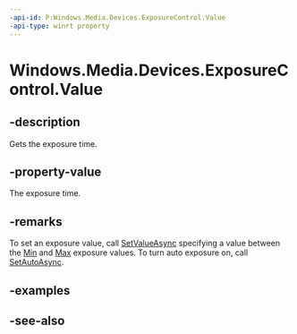 ```yaml
---
-api-id: P:Windows.Media.Devices.ExposureControl.Value
-api-type: winrt property
---
```


<!-- Property syntax
public Windows.Foundation.TimeSpan Value { get; }
-->

# Windows.Media.Devices.ExposureControl.Value

## -description
Gets the exposure time.

## -property-value
The exposure time.

## -remarks
To set an exposure value, call [SetValueAsync](exposurecontrol_setvalueasync_1247308686.md) specifying a value between the [Min](exposurecontrol_min.md) and [Max](exposurecontrol_max.md) exposure values. To turn auto exposure on, call [SetAutoAsync](exposurecontrol_setautoasync.md).

## -examples

## -see-also
